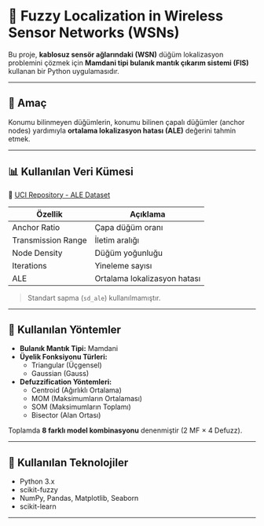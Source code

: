# 📡 Fuzzy Localization in Wireless Sensor Networks (WSNs)

Bu proje, **kablosuz sensör ağlarındaki (WSN)** düğüm lokalizasyon problemini çözmek için **Mamdani tipi bulanık mantık çıkarım sistemi (FIS)** kullanan bir Python uygulamasıdır. 

---

## 🎯 Amaç

Konumu bilinmeyen düğümlerin, konumu bilinen çapalı düğümler (anchor nodes) yardımıyla **ortalama lokalizasyon hatası (ALE)** değerini tahmin etmek.

---

## 📊 Kullanılan Veri Kümesi

📂 [UCI Repository - ALE Dataset](https://archive.ics.uci.edu/dataset/844/average+localization+error+(ale)+in+sensor+node+localization+process+in+wsns)

| Özellik             | Açıklama                     |
|---------------------|------------------------------|
| Anchor Ratio        | Çapa düğüm oranı             |
| Transmission Range  | İletim aralığı               |
| Node Density        | Düğüm yoğunluğu              |
| Iterations          | Yineleme sayısı              |
| ALE                 | Ortalama lokalizasyon hatası |

> Standart sapma (`sd_ale`) kullanılmamıştır.

---

## 🧠 Kullanılan Yöntemler

- **Bulanık Mantık Tipi:** Mamdani
- **Üyelik Fonksiyonu Türleri:**
  - Triangular (Üçgensel)
  - Gaussian (Gauss)
- **Defuzzification Yöntemleri:**
  - Centroid (Ağırlıklı Ortalama)
  - MOM (Maksimumların Ortalaması)
  - SOM (Maksimumların Toplamı)
  - Bisector (Alan Ortası)

Toplamda **8 farklı model kombinasyonu** denenmiştir (2 MF × 4 Defuzz).

---

## 🧰 Kullanılan Teknolojiler

- Python 3.x
- scikit-fuzzy
- NumPy, Pandas, Matplotlib, Seaborn
- scikit-learn

---
